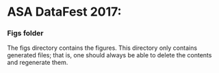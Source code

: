 # ASA DataFest 2017:
### Figs folder

The figs directory contains the figures. This directory only contains generated files; that is, one should always be able to delete the contents and regenerate them.